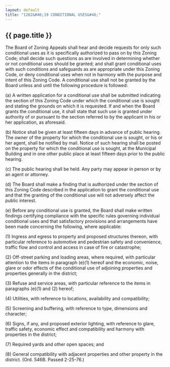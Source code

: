 ```yaml
---
layout: default 
title: "1262&#46;19 CONDITIONAL USES&#46;"
---
```


{{ page.title }}
----------------

The Board of Zoning Appeals shall hear and decide requests for only such
conditional uses as it is specifically authorized to pass on by this
Zoning Code; shall decide such questions as are involved in determining
whether or not conditional uses should be granted; and shall grant
conditional uses with such conditions and safeguards as are appropriate
under this Zoning Code, or deny conditional uses when not in harmony
with the purpose and intent of this Zoning Code. A conditional use shall
not be granted by the Board unless and until the following procedure is
followed:

​(a) A written application for a conditional use shall be submitted
indicating the section of this Zoning Code under which the conditional
use is sought and stating the grounds on which it is requested. If and
when the Board grants the conditional use, it shall state that such use
is granted under authority of or pursuant to the section referred to by
the applicant in his or her application, as aforesaid.

​(b) Notice shall be given at least fifteen days in advance of public
hearing. The owner of the property for which the conditional use is
sought, or his or her agent, shall be notified by mail. Notice of such
hearing shall be posted on the property for which the conditional use is
sought, at the Municipal Building and in one other public place at least
fifteen days prior to the public hearing.

​(c) The public hearing shall be held. Any party may appear in person or
by an agent or attorney.

​(d) The Board shall make a finding that is authorized under the section
of this Zoning Code described in the application to grant the
conditional use and that the granting of the conditional use will not
adversely affect the public interest.

​(e) Before any conditional use is granted, the Board shall make written
findings certifying compliance with the specific rules governing
individual conditional uses and that satisfactory provisions and
arrangements have been made concerning the following, where applicable:

​(1) Ingress and egress to property and proposed structures thereon,
with particular reference to automotive and pedestrian safety and
convenience, traffic flow and control and access in case of fire or
catastrophe;

​(2) Off-street parking and loading areas, where required, with
particular attention to the items in paragraph (e)(1) hereof and the
economic, noise, glare or odor effects of the conditional use of
adjoining properties and properties generally in the district;

​(3) Refuse and service areas, with particular reference to the items in
paragraphs (e)(1) and (2) hereof;

​(4) Utilities, with reference to locations, availability and
compatibility;

​(5) Screening and buffering, with reference to type, dimensions and
character;

​(6) Signs, if any, and proposed exterior lighting, with reference to
glare, traffic safety, economic effect and compatibility and harmony
with properties in the district;

​(7) Required yards and other open spaces; and

​(8) General compatibility with adjacent properties and other property
in the district. (Ord. 546B. Passed 2-25-76.)
